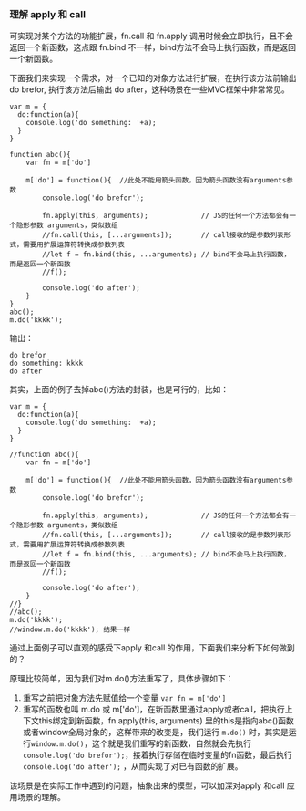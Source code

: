 ### 理解 apply 和 call

可实现对某个方法的功能扩展，fn.call 和 fn.apply 调用时候会立即执行，且不会返回一个新函数，这点跟 fn.bind 不一样，bind方法不会马上执行函数，而是返回一个新函数。

下面我们来实现一个需求，对一个已知的对象方法进行扩展，在执行该方法前输出 do brefor, 执行该方法后输出 do after，这种场景在一些MVC框架中非常常见。

```
var m = {
  do:function(a){
    console.log('do something: '+a);
  }
}

function abc(){
    var fn = m['do']

    m['do'] = function(){  //此处不能用箭头函数，因为箭头函数没有arguments参数
		console.log('do brefor');

        fn.apply(this, arguments);             // JS的任何一个方法都会有一个隐形参数 arguments，类似数组
        //fn.call(this, [...arguments]);       // call接收的是参数列表形式，需要用扩展运算符转换成参数列表
        //let f = fn.bind(this, ...arguments); // bind不会马上执行函数，而是返回一个新函数
        //f();

		console.log('do after');
    }
}
abc();
m.do('kkkk');
```

输出：  
```
do brefor
do something: kkkk
do after
```

其实，上面的例子去掉abc()方法的封装，也是可行的，比如：

```
var m = {
  do:function(a){
    console.log('do something: '+a);
  }
}

//function abc(){
    var fn = m['do']

    m['do'] = function(){  //此处不能用箭头函数，因为箭头函数没有arguments参数
		console.log('do brefor');

        fn.apply(this, arguments);             // JS的任何一个方法都会有一个隐形参数 arguments，类似数组
        //fn.call(this, [...arguments]);       // call接收的是参数列表形式，需要用扩展运算符转换成参数列表
        //let f = fn.bind(this, ...arguments); // bind不会马上执行函数，而是返回一个新函数
        //f();

		console.log('do after');
    }
//}
//abc();
m.do('kkkk');
//window.m.do('kkkk'); 结果一样
```


通过上面例子可以直观的感受下apply 和call 的作用，下面我们来分析下如何做到的？

原理比较简单，因为我们对m.do()方法重写了，具体步骤如下：
1. 重写之前把对象方法先赋值给一个变量 `var fn = m['do']`
2. 重写的函数也叫 m.do 或 m['do']，在新函数里通过apply或者call，把执行上下文this绑定到新函数，fn.apply(this, arguments) 里的this是指向abc()函数或者window全局对象的，这样带来的改变是，我们运行 `m.do()` 时，其实是运行`window.m.do()`，这个就是我们重写的新函数，自然就会先执行 `console.log('do brefor');`，接着执行存储在临时变量的fn函数，最后执行 `console.log('do after');` ，从而实现了对已有函数的扩展。


该场景是在实际工作中遇到的问题，抽象出来的模型，可以加深对apply 和call 应用场景的理解。

